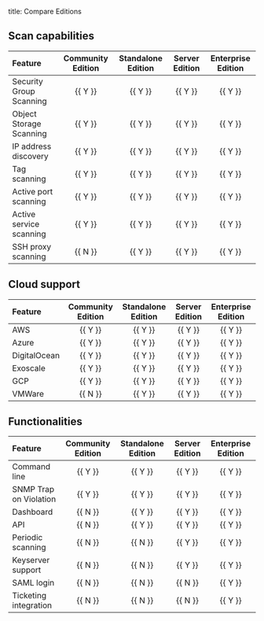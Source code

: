 title: Compare Editions

## Scan capabilities

| Feature                 | Community Edition | Standalone Edition | Server Edition | Enterprise Edition |
|:------------------------|:-----------------:|:------------------:|:--------------:|:------------------:|
| Security Group Scanning | {{ Y }}           | {{ Y }}            | {{ Y }}        | {{ Y }}            |
| Object Storage Scanning | {{ Y }}           | {{ Y }}            | {{ Y }}        | {{ Y }}            |
| IP address discovery    | {{ Y }}           | {{ Y }}            | {{ Y }}        | {{ Y }}            |
| Tag scanning            | {{ Y }}           | {{ Y }}            | {{ Y }}        | {{ Y }}            |
| Active port scanning    | {{ Y }}           | {{ Y }}            | {{ Y }}        | {{ Y }}            |
| Active service scanning | {{ Y }}           | {{ Y }}            | {{ Y }}        | {{ Y }}            |
| SSH proxy scanning      | {{ N }}           | {{ Y }}            | {{ Y }}        | {{ Y }}            |

## Cloud support

| Feature                 | Community Edition | Standalone Edition | Server Edition | Enterprise Edition |
|:------------------------|:-----------------:|:------------------:|:--------------:|:------------------:|
| AWS                     | {{ Y }}           | {{ Y }}            | {{ Y }}        | {{ Y }}            |
| Azure                   | {{ Y }}           | {{ Y }}            | {{ Y }}        | {{ Y }}            |
| DigitalOcean            | {{ Y }}           | {{ Y }}            | {{ Y }}        | {{ Y }}            |
| Exoscale                | {{ Y }}           | {{ Y }}            | {{ Y }}        | {{ Y }}            |
| GCP                     | {{ Y }}           | {{ Y }}            | {{ Y }}        | {{ Y }}            |
| VMWare                  | {{ N }}           | {{ Y }}            | {{ Y }}        | {{ Y }}            |

## Functionalities

| Feature                 | Community Edition | Standalone Edition | Server Edition | Enterprise Edition |
|:------------------------|:-----------------:|:------------------:|:--------------:|:------------------:|
| Command line            | {{ Y }}           | {{ Y }}            | {{ Y }}        | {{ Y }}            |
| SNMP Trap on Violation  | {{ Y }}           | {{ Y }}            | {{ Y }}        | {{ Y }}            |
| Dashboard               | {{ N }}           | {{ Y }}            | {{ Y }}        | {{ Y }}            |
| API                     | {{ N }}           | {{ Y }}            | {{ Y }}        | {{ Y }}            |
| Periodic scanning       | {{ N }}           | {{ N }}            | {{ Y }}        | {{ Y }}            |
| Keyserver support       | {{ N }}           | {{ N }}            | {{ Y }}        | {{ Y }}            |
| SAML login              | {{ N }}           | {{ N }}            | {{ N }}        | {{ Y }}            |
| Ticketing integration   | {{ N }}           | {{ N }}            | {{ N }}        | {{ Y }}            |

